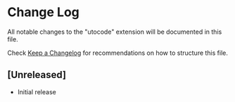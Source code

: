 # Change Log

All notable changes to the "utocode" extension will be documented in this file.

Check [Keep a Changelog](http://keepachangelog.com/) for recommendations on how to structure this file.

## [Unreleased]

- Initial release